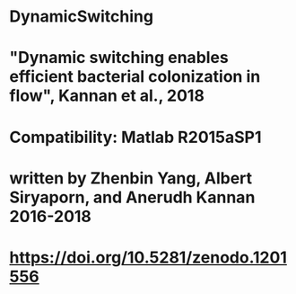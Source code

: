 # DynamicSwitching
# "Dynamic switching enables efficient bacterial colonization in flow", Kannan et al., 2018
# Compatibility: Matlab R2015aSP1
# written by Zhenbin Yang, Albert Siryaporn, and Anerudh Kannan 2016-2018
# https://doi.org/10.5281/zenodo.1201556

